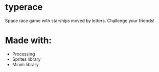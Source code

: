 # typerace
Space race game with starships moved by letters. Challenge your friends!

# Made with:
- Processing
- Sprites library
- Minim library

